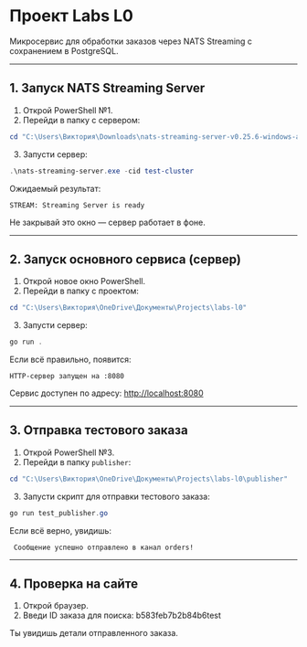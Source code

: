 # Проект Labs L0

Микросервис для обработки заказов через NATS Streaming с сохранением в PostgreSQL.

---

## 1. Запуск NATS Streaming Server

1. Открой PowerShell №1.
2. Перейди в папку с сервером:

```powershell
cd "C:\Users\Виктория\Downloads\nats-streaming-server-v0.25.6-windows-amd64\nats-streaming-server-v0.25.6-windows-amd64"
````

3. Запусти сервер:

```powershell
.\nats-streaming-server.exe -cid test-cluster
```

 Ожидаемый результат:

```
STREAM: Streaming Server is ready
```

 Не закрывай это окно — сервер работает в фоне.

---

## 2. Запуск основного сервиса (сервер)

1. Открой новое окно PowerShell.
2. Перейди в папку с проектом:

```powershell
cd "C:\Users\Виктория\OneDrive\Документы\Projects\labs-l0"
```

3. Запусти сервер:

```powershell
go run .
```

 Если всё правильно, появится:

```
HTTP-сервер запущен на :8080
```

 Сервис доступен по адресу: [http://localhost:8080](http://localhost:8080)

---

## 3. Отправка тестового заказа

1. Открой PowerShell №3.
2. Перейди в папку `publisher`:

```powershell
cd "C:\Users\Виктория\OneDrive\Документы\Projects\labs-l0\publisher"
```

3. Запусти скрипт для отправки тестового заказа:

```powershell
go run test_publisher.go
```

 Если всё верно, увидишь:

```
 Сообщение успешно отправлено в канал orders!
```

---

## 4. Проверка на сайте

1. Открой браузер.
2. Введи ID заказа для поиска: b583feb7b2b84b6test

 Ты увидишь детали отправленного заказа.
